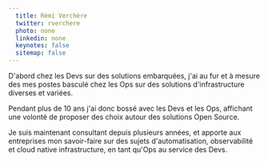 ```yaml
---
  title: Rémi Verchère
  twitter: rverchere
  photo: none
  linkedin: none
  keynotes: false
  sitemap: false
---
```

D'abord chez les Devs sur des solutions embarquées, j'ai au fur et à mesure des mes postes basculé chez les Ops sur des solutions d'infrastructure diverses et variées.

Pendant plus de 10 ans j'ai donc bossé avec les Devs et les Ops, affichant une volonté de proposer des choix autour des solutions Open Source.

Je suis maintenant consultant depuis plusieurs années, et apporte aux entreprises mon savoir-faire sur des sujets d'automatisation, observabilité et cloud native infrastructure, en tant qu'Ops au service des Devs.
